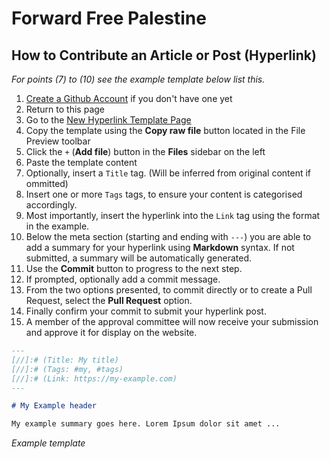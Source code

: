 # Forward Free Palestine

## How to Contribute an Article or Post (Hyperlink)

_For points (7) to (10) see the example template below list this._

1. <a href="https://github.com/signup" target="_blank">Create a Github Account</a> if you don't have one yet
1. Return to this page
1. Go to the <a href="https://github.com/thebeard/post-reader/blob/main/src/content/template" target="_blank">New Hyperlink Template Page</a>
1. Copy the template using the **Copy raw file** button located in the File Preview toolbar 
1. Click the `+` (**Add file**) button in the **Files** sidebar on the left
1. Paste the template content
1. Optionally, insert a `Title` tag. (Will be inferred from original content if ommitted)
1. Insert one or more `Tags` tags, to ensure your content is categorised accordingly.
1. Most importantly, insert the hyperlink into the `Link` tag using the format in the example.
1. Below the meta section (starting and ending with `---`) you are able to add a summary for your hyperlink using **Markdown** syntax. If not submitted, a summary will be automatically generated.
1. Use the **Commit** button to progress to the next step.
1. If prompted, optionally add a commit message.
1. From the two options presented, to commit directly or to create a Pull Request, select the **Pull Request** option.
1. Finally confirm your commit to submit your hyperlink post.
1. A member of the approval committee will now receive your submission and approve it for display on the website.

```markdown
---
[//]:# (Title: My title)
[//]:# (Tags: #my, #tags)
[//]:# (Link: https://my-example.com)
---

# My Example header

My example summary goes here. Lorem Ipsum dolor sit amet ...
```
_Example template_
